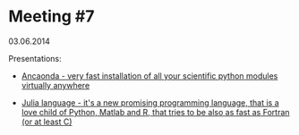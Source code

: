 Meeting #7
====
03.06.2014

Presentations:

* [Ancaonda - very fast installation of  all your scientific python
modules virtually anywhere](http://nbviewer.ipython.org/github/koldunovn/py_klimacampus/blob/master/meeting_007/anaconda.ipynb?create=1)

* [Julia language - it's a new promising programming language, that is a
love child of Python, Matlab and R, that tries to be also as fast as
Fortran (or at least C)](http://nbviewer.ipython.org/github/koldunovn/py_klimacampus/blob/master/meeting_007/julia_language.ipynb)


